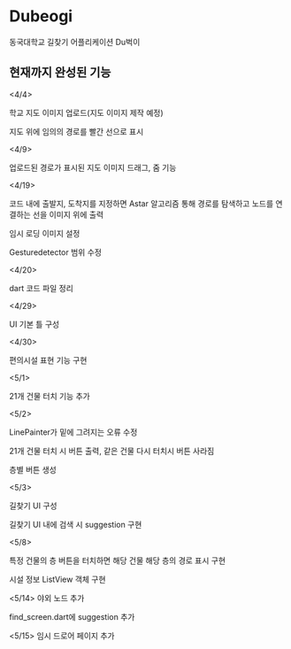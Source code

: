 # Dubeogi

동국대학교 길찾기 어플리케이션 Du벅이

## 현재까지 완성된 기능
<4/4>

학교 지도 이미지 업로드(지도 이미지 제작 예정)

지도 위에 임의의 경로를 빨간 선으로 표시

<4/9>

업로드된 경로가 표시된 지도 이미지 드래그, 줌 기능

<4/19>

코드 내에 출발지, 도착지를 지정하면 Astar 알고리즘 통해 경로를 탐색하고 노드를 연결하는 선을 이미지 위에 출력

임시 로딩 이미지 설정

Gesturedetector 범위 수정

<4/20>

dart 코드 파일 정리

<4/29>

UI 기본 틀 구성

<4/30>

편의시설 표현 기능 구현

<5/1>

21개 건물 터치 기능 추가  

<5/2>  

LinePainter가 밑에 그려지는 오류 수정  

21개 건물 터치 시 버튼 출력, 같은 건물 다시 터치시 버튼 사라짐  

층별 버튼 생성

<5/3>

길찾기 UI 구성  

길찾기 UI 내에 검색 시 suggestion 구현  

<5/8>  

특정 건물의 층 버튼을 터치하면 해당 건물 해당 층의 경로 표시 구현  

시설 정보 ListView 객체 구현  

<5/14>
야외 노드 추가  

find_screen.dart에 suggestion 추가

<5/15>
임시 드로어 페이지 추가  
